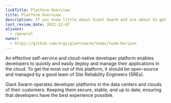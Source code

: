 ```yaml
---
linkTitle: Platform Overview
title: Platform Overview
description: If you know little about Giant Swarm and are about to get started with our product, this is where you can find some introductory and high-level description of what to expect.
last_review_date: 2022-12-07
aliases:
  - /general
owner:
  - https://github.com/orgs/giantswarm/teams/team-horizon
---
```


An effective self-service and cloud-native developer platform enables developers to quickly and easily deploy and manage their applications in the cloud. To get the most out of this platform, it should be open-source and managed by a good team of Site Reliability Engineers (SREs). 

Giant Swarm operates developer platforms in the data centers and clouds of their customers. Keeping them secure, stable, and up to date, ensuring that developers have the best experience possible.
